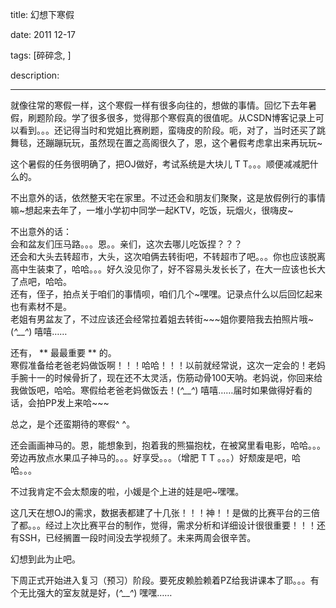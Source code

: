 title: 幻想下寒假

date: 2011 12-17

tags: [碎碎念, ]

description: 

---
就像往常的寒假一样，这个寒假一样有很多向往的，想做的事情。回忆下去年暑假，刷题阶段。学了很多很多，觉得那个寒假真的很值呢。从CSDN博客记录上可以看到。。。还记得当时和党姐比赛刷题，蛮嗨皮的阶段。呃，对了，当时还买了跳舞毯，还蹦蹦玩玩，虽然现在置之高阁很久了，恩，这个暑假考虑拿出来再玩玩~ 

这个暑假的任务很明确了，把OJ做好，考试系统是大块儿 T T。。。顺便减减肥什么的。 

不出意外的话，依然整天宅在家里。不过还会和朋友们聚聚，这是放假例行的事情嘛~想起来去年了，一堆小学初中同学一起KTV，吃饭，玩烟火，很嗨皮~ 

不出意外的话：   
会和盆友们压马路。。。恩。。亲们，这次去哪儿吃饭捏？？？   
还会和大头去转超市，大头，这次咱俩去转街吧，不转超市了吧。。。你也应该脱离高中生装束了，哈哈。。。好久没见你了，好不容易头发长长了，在大一应该也长大了点吧，哈哈。   
还有，侄子，拍点关于咱们的事情呗，咱们几个~嘿嘿。记录点什么以后回忆起来也有素材不是。   
老姐有男盆友了，不过应该还会经常拉着姐去转街~~~姐你要陪我去拍照片哦~(*^__^*) 嘻嘻…… 

还有， ** 最最重要 ** 的。   
寒假准备给老爸老妈做饭啊！！！哈哈！！！以前就经常说，这次一定会的！老妈手腕十一的时候骨折了，现在还不太灵活，伤筋动骨100天呐。老妈说，你回来给我做饭吧，哈哈。寒假给老爸老妈做饭去！(*^__^*) 嘻嘻……届时如果做得好看的话，会拍PP发上来哈~~~ 

总之，是个还蛮期待的寒假^ ^。 

还会画画神马的。恩，能想象到，抱着我的熊猫抱枕，在被窝里看电影，哈哈。。。旁边再放点水果瓜子神马的。。。好享受。。。（增肥 T T 。。。）好颓废是吧，哈哈。。。 

不过我肯定不会太颓废的啦，小媛是个上进的娃是吧~嘿嘿。 

这几天在想OJ的需求，数据表都建了十几张！！！神！！是做的比赛平台的三倍了都。。。经过上次比赛平台的制作，觉得，需求分析和详细设计很很重要！！！还有SSH，已经搁置一段时间没去学视频了。未来两周会很辛苦。 

幻想到此为止吧。 

下周正式开始进入复习（预习）阶段。要死皮赖脸赖着PZ给我讲课本了耶。。。有个无比强大的室友就是好，(*^__^*) 嘿嘿…… 
